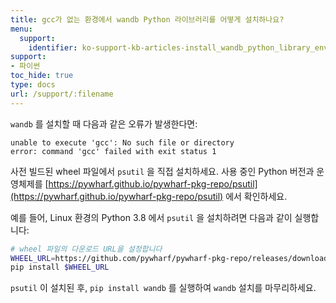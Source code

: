 ```yaml
---
title: gcc가 없는 환경에서 wandb Python 라이브러리를 어떻게 설치하나요?
menu:
  support:
    identifier: ko-support-kb-articles-install_wandb_python_library_environments_without_gcc
support:
- 파이썬
toc_hide: true
type: docs
url: /support/:filename
---
```


`wandb` 를 설치할 때 다음과 같은 오류가 발생한다면:

```
unable to execute 'gcc': No such file or directory
error: command 'gcc' failed with exit status 1
```

사전 빌드된 wheel 파일에서 `psutil` 을 직접 설치하세요. 사용 중인 Python 버전과 운영체제를 [https://pywharf.github.io/pywharf-pkg-repo/psutil](https://pywharf.github.io/pywharf-pkg-repo/psutil) 에서 확인하세요.

예를 들어, Linux 환경의 Python 3.8 에서 `psutil` 을 설치하려면 다음과 같이 실행합니다:

```bash
# wheel 파일의 다운로드 URL을 설정합니다
WHEEL_URL=https://github.com/pywharf/pywharf-pkg-repo/releases/download/psutil-5.7.0-cp38-cp38-manylinux2010_x86_64.whl#sha256=adc36dabdff0b9a4c84821ef5ce45848f30b8a01a1d5806316e068b5fd669c6d
pip install $WHEEL_URL
```

`psutil` 이 설치된 후, `pip install wandb` 를 실행하여 `wandb` 설치를 마무리하세요.